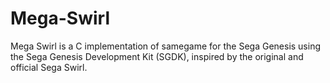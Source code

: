 Mega-Swirl
==========

Mega Swirl is a C implementation of samegame for the Sega Genesis using the Sega Genesis Development Kit (SGDK), inspired by the original and official Sega Swirl.
